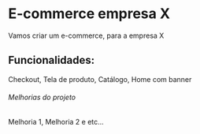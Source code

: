 # E-commerce empresa X

Vamos criar um e-commerce, para a empresa X 

## Funcionalidades:

Checkout, Tela de produto, Catálogo, Home com banner

###### Melhorias do projeto

Melhoria 1, Melhoria 2 e etc...